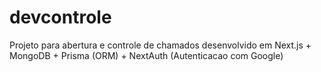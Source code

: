 # devcontrole
Projeto para abertura e controle de chamados desenvolvido em Next.js + MongoDB + Prisma (ORM) + NextAuth (Autenticacao com Google)
